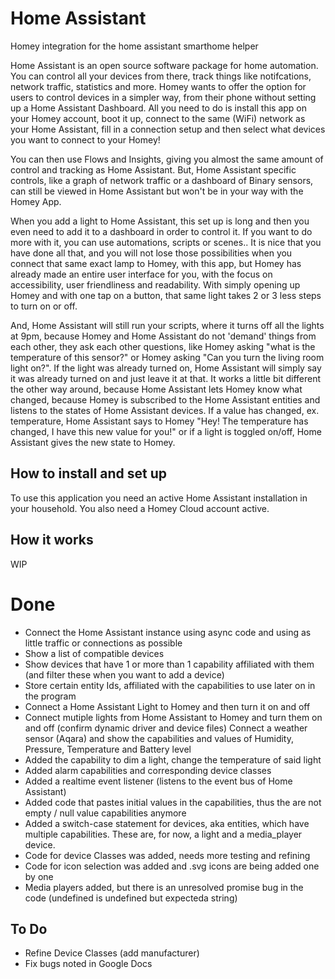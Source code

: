 # Home Assistant

Homey integration for the home assistant smarthome helper

Home Assistant is an open source software package for home automation. You can
control all your devices from there, track things like notifcations, network
traffic, statistics and more. Homey wants to offer the option for users to
control devices in a simpler way, from their phone without setting up a Home
Assistant Dashboard. All you need to do is install this app on your Homey
account, boot it up, connect to the same (WiFi) network as your Home Assistant,
fill in a connection setup and then select what devices you want to connect to
your Homey!

You can then use Flows and Insights, giving you almost the same amount of
control and tracking as Home Assistant. But, Home Assistant specific controls,
like a graph of network traffic or a dashboard of Binary sensors, can still be
viewed in Home Assistant but won't be in your way with the Homey App.

When you add a light to Home Assistant, this set up is long and then you even
need to add it to a dashboard in order to control it. If you want to do more
with it, you can use automations, scripts or scenes.. It is nice that you have
done all that, and you will not lose those possibilities when you connect that
same exact lamp to Homey, with this app, but Homey has already made an entire
user interface for you, with the focus on accessibility, user friendliness and
readability. With simply opening up Homey and with one tap on a button, that
same light takes 2 or 3 less steps to turn on or off.

And, Home Assistant will still run your scripts, where it turns off all the
lights at 9pm, because Homey and Home Assistant do not 'demand' things from each
other, they ask each other questions, like Homey asking "what is the temperature
of this sensor?" or Homey asking "Can you turn the living room light on?". If
the light was already turned on, Home Assistant will simply say it was already
turned on and just leave it at that. It works a little bit different the other
way around, because Home Assistant lets Homey know what changed, because Homey
is subscribed to the Home Assistant entities and listens to the states of Home
Assistant devices. If a value has changed, ex. temperature, Home Assistant says
to Homey "Hey! The temperature has changed, I have this new value for you!" or
if a light is toggled on/off, Home Assistant gives the new state to Homey.

## How to install and set up

To use this application you need an active Home Assistant installation in your
household. You also need a Homey Cloud account active.

## How it works

WIP

# Done

- Connect the Home Assistant instance using async code and using as little
  traffic or connections as possible
- Show a list of compatible devices
- Show devices that have 1 or more than 1 capability affiliated with them (and
  filter these when you want to add a device)
- Store certain entity Ids, affiliated with the capabilities to use later on in
  the program
- Connect a Home Assistant Light to Homey and then turn it on and off
- Connect mutiple lights from Home Assistant to Homey and turn them on and off
  (confirm dynamic driver and device files) Connect a weather sensor (Aqara) and
  show the capabilities and values of Humidity, Pressure, Temperature and
  Battery level
- Added the capability to dim a light, change the temperature of said light
- Added alarm capabilities and corresponding device classes
- Added a realtime event listener (listens to the event bus of Home Assistant)
- Added code that pastes initial values in the capabilities, thus the are not
  empty / null value capabilities anymore
- Added a switch-case statement for devices, aka entities, which have multiple
  capabilities. These are, for now, a light and a media_player device.
- Code for device Classes was added, needs more testing and refining
- Code for icon selection was added and .svg icons are being added one by one
- Media players added, but there is an unresolved promise bug in the code
  (undefined is undefined but expecteda string)

## To Do

- Refine Device Classes (add manufacturer)
- Fix bugs noted in Google Docs
